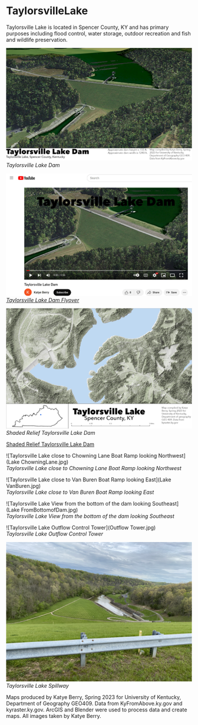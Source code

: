 # TaylorsvilleLake
Taylorsville Lake is located in Spencer County, KY and has primary purposes including flood control, water storage, outdoor recreation and fish and wildlife preservation. 

![Taylorsville Lake Dam](map.jpg)     
*Taylorsville Lake Dam*

![Screenshot of animation](animation.jpg)     
*[Taylorsville Lake Dam Flyover](https://youtu.be/Uk7ZaWG7X6E)*


![Shaded Relief Taylorsville Lake Dam](mapSR.jpg)     
*Shaded Relief Taylorsville Lake Dam*

[Shaded Relief Taylorsville Lake Dam](mapSR.pdf) 

![Taylorsville Lake close to Chowning Lane Boat Ramp looking Northwest](Lake ChowningLane.jpg)     
*Taylorsville Lake close to Chowning Lane Boat Ramp looking Northwest*    

![Taylorsville Lake close to Van Buren Boat Ramp looking East](Lake VanBuren.jpg)     
*Taylorsville Lake close to Van Buren Boat Ramp looking East*   

![Taylorsville Lake View from the bottom of the dam looking Southeast](Lake FromBottomofDam.jpg)     
*Taylorsville Lake View from the bottom of the dam looking Southeast*  

 ![Taylorsville Lake Outflow Control Tower](Outflow Tower.jpg)     
*Taylorsville Lake Outflow Control Tower*  

 ![Taylorsville Lake Spillway](Spillway.jpg)     
*Taylorsville Lake Spillway* 

Maps produced by Katye Berry, Spring 2023 for University of Kentucky, Department of Geography GEO409. Data from KyFromAbove.ky.gov and kyraster.ky.gov. ArcGIS and Blender were used to process data and create maps. All images taken by Katye Berry. 
